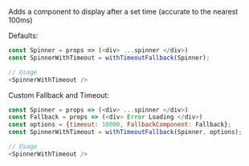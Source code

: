 Adds a component to display after a set time (accurate to the nearest 100ms)

Defaults:

```js static
const Spinner = props => (<div> ...spinner </div>)
const SpinnerWithTimeout = withTimeoutFallback(Spinner);

// Usage
<SpinnerWithTimeout />
```

Custom Fallback and Timeout:

```js static
const Spinner = props => (<div> ...spinner </div>)
const Fallback = props => (<div> Error Loading </div>)
const options = {timeout: 10000, FallbackComponent: Fallback};
const SpinnerWithTimeout = withTimeoutFallback(Spinner, options);

// Usage
<SpinnerWithTimeout />
```

